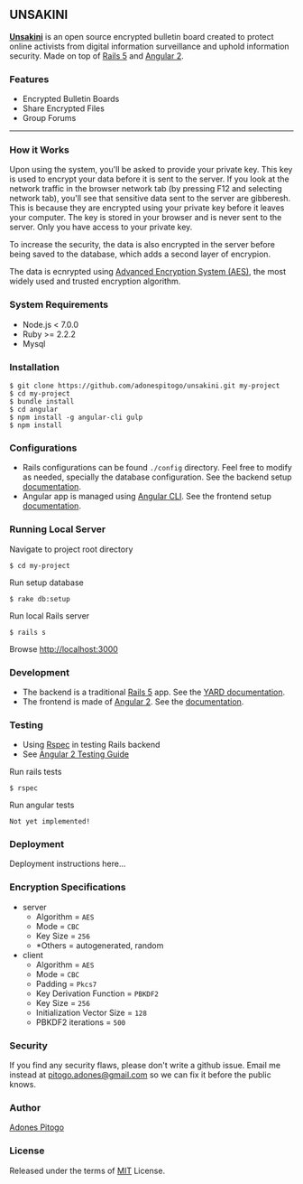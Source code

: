 UNSAKINI
-----------

**[Unsakini](https://www.unsakini.com)** is an open source encrypted bulletin board created to protect online activists from digital information surveillance and uphold information security. Made on top of [Rails 5](http://rubyonrails.org/) and [Angular 2](https://angular.io/).

### Features
 - Encrypted Bulletin Boards
 - Share Encrypted Files
 - Group Forums

-------------------------

### How it Works
Upon using the system, you'll be asked to provide your private key. This key is used to encrypt your data before it is sent to the server. If you look at the network traffic in the browser network tab (by pressing F12 and selecting network tab), you'll see that sensitive data sent to the server are gibberesh. This is because they are encrypted using your private key before it leaves your computer. The key is stored in your browser and is never sent to the server. Only you have access to your private key.

To increase the security, the data is also encrypted in the server before being saved to the database, which adds a second layer of encrypion.

The data is ecnrypted using [Advanced Encryption System (AES)](https://en.wikipedia.org/wiki/Advanced_Encryption_Standard), the most widely used and trusted encryption algorithm.

### System Requirements
 - Node.js < 7.0.0
 - Ruby >= 2.2.2
 - Mysql

### Installation

```
$ git clone https://github.com/adonespitogo/unsakini.git my-project
$ cd my-project
$ bundle install
$ cd angular
$ npm install -g angular-cli gulp
$ npm install
```

### Configurations
 - Rails configurations can be found `./config` directory. Feel free to modify as needed, specially the database configuration. See the backend setup [documentation](./docs/rails.md).
 - Angular app is managed using [Angular CLI](https://github.com/angular/angular-cli). See the frontend setup [documentation](./docs/angular.md).

### Running Local Server
Navigate to project root directory
```
$ cd my-project
```
Run setup database
```
$ rake db:setup
```
Run local Rails server
```
$ rails s
```
Browse [http://localhost:3000](http://localhost:3000)

### Development
 - The backend is a traditional [Rails 5](http://rubyonrails.org/) app. See the [YARD documentation](https://www.unsakini.com/docs/backend/).
 - The frontend is made of [Angular 2](https://angular.io/). See the [documentation](https://www.unsakini.com/docs/frontend/).

### Testing
 - Using [Rspec](http://rspec.info/) in testing Rails backend
 - See [Angular 2 Testing Guide](https://angular.io/docs/ts/latest/guide/testing.html)

Run rails tests
```
$ rspec
```
Run angular tests
```
Not yet implemented!
```

### Deployment
Deployment instructions here...

### Encryption Specifications

  - server
    - Algorithm = `AES`
    - Mode = `CBC`
    - Key Size = `256`
    - *Others = autogenerated, random
  - client
    - Algorithm = `AES`
    - Mode = `CBC`
    - Padding = `Pkcs7`
    - Key Derivation Function = `PBKDF2`
    - Key Size = `256`
    - Initialization Vector Size = `128`
    - PBKDF2 iterations = `500`

### Security
  If you find any security flaws, please don't write a github issue. Email me instead at pitogo.adones@gmail.com so we can fix it before the public knows.

### Author
[Adones Pitogo](http://adonespitogo.com)

### License
Released under the terms of [MIT](https://opensource.org/licenses/MIT) License.
